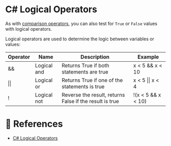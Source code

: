 # C# Logical Operators

As with [comparison operators](./cs-comparison-operators.md), you can also test for `True` or `False` values with logical operators.

Logical operators are used to determine the logic between variables or values:

| Operator | Name        | Description                                             | Example            |
| -------- | ----------- | ------------------------------------------------------- | ------------------ |
| &&       | Logical and | Returns True if both statements are true                | x < 5 && x < 10    |
| \|\|     | Logical or  | Returns True if one of the statements is true           | x < 5 \|\| x < 4   |
| !        | Logical not | Reverse the result, returns False if the result is true | !(x < 5 && x < 10) |

# 📜 References

- [C# Logical Operators](https://www.w3schools.com/cs/cs_operators_logical.php)
